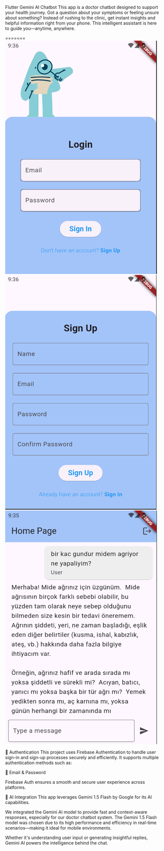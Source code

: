 Flutter Gemini AI Chatbot
This app is a doctor chatbot designed to support your health journey. Got a question about your symptoms or feeling unsure about something? Instead of rushing to the clinic, get instant insights and helpful information right from your phone. This intelligent assistant is here to guide you—anytime, anywhere.

=======
![login page](assets/login_page.png)
![sign up page](assets/sign_up_page.png)
![chat page](assets/chat_page.png)


🔐 Authentication
This project uses Firebase Authentication to handle user sign-in and sign-up processes securely and efficiently. It supports multiple authentication methods such as:

📧 Email & Password

Firebase Auth ensures a smooth and secure user experience across platforms.

🤖 AI Integration
This app leverages Gemini 1.5 Flash by Google for its AI capabilities.

We integrated the Gemini AI model to provide fast and context-aware responses, especially for our doctor chatbot system. The Gemini 1.5 Flash model was chosen due to its high performance and efficiency in real-time scenarios—making it ideal for mobile environments.

Whether it's understanding user input or generating insightful replies, Gemini AI powers the intelligence behind the chat.

